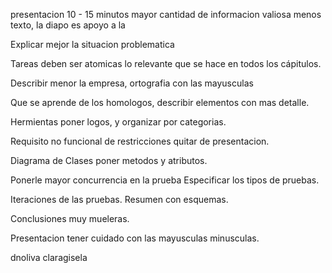 presentacion 10 - 15 minutos
mayor cantidad de informacion valiosa
menos texto, la diapo es apoyo a la

Explicar mejor la situacion problematica


Tareas deben ser atomicas
lo relevante que se hace en todos los cápitulos.

Describir menor la empresa, 
ortografia con las mayusculas

Que se aprende de los homologos, describir elementos con mas detalle.

Hermientas poner logos, y organizar por categorias.

Requisito no funcional de restricciones quitar de presentacion.

Diagrama de Clases poner metodos y atributos.

Ponerle mayor concurrencia en la prueba
Especificar los tipos de pruebas.

Iteraciones de las pruebas. Resumen con esquemas.

Conclusiones muy mueleras.

Presentacion tener cuidado con las mayusculas minusculas.

dnoliva
claragisela

